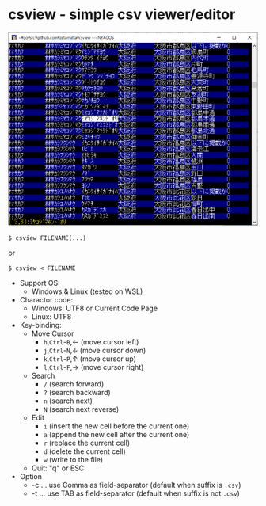 csview - simple csv viewer/editor
=================================

<img src="./csview.png" />

```
$ csview FILENAME(...)
```

or

```
$ csview < FILENAME
```

* Support OS:
    * Windows & Linux (tested on WSL)
* Charactor code:
    * Windows: UTF8 or Current Code Page
    * Linux: UTF8
* Key-binding:
    * Move Cursor
        * `h`,`Ctrl`-`B`,&#x2190; (move cursor left)
        * `j`,`Ctrl`-`N`,&#x2193; (move cursor down)
        * `k`,`Ctrl`-`P`,&#x2191; (move cursor up)
        * `l`,`Ctrl`-`F`,&#x2192; (move cursor right)
    * Search
        * `/` (search forward)
        * `?` (search backward)
        * `n` (search next)
        * `N` (search next reverse)
    * Edit
        * `i` (insert the new cell before the current one)
        * `a` (append the new cell after the current one)
        * `r` (replace the current cell)
        * `d` (delete the current cell)
        * `w` (write to the file)
    * Quit: "q" or ESC
* Option
    * -c ... use Comma as field-separator (default when suffix is `.csv`)
    * -t ... use TAB as field-separator (default when suffix is not `.csv`)
